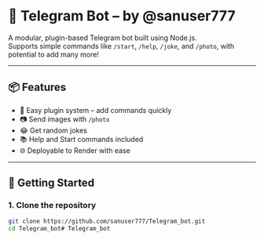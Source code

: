 # 🤖 Telegram Bot – by @sanuser777

A modular, plugin-based Telegram bot built using Node.js.  
Supports simple commands like `/start`, `/help`, `/joke`, and `/photo`, with potential to add many more!

---

## 📦 Features

- 🧩 Easy plugin system – add commands quickly
- 📷 Send images with `/photo`
- 😂 Get random jokes
- 📚 Help and Start commands included
- 🌐 Deployable to Render with ease

---

## 🚀 Getting Started

### 1. Clone the repository

```bash
git clone https://github.com/sanuser777/Telegram_bot.git
cd Telegram_bot# Telegram_bot
